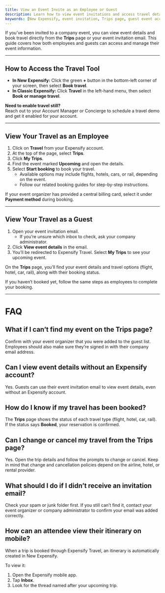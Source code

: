 ```yaml
---
title: View an Event Invite as an Employee or Guest
description: Learn how to view event invitations and access travel details in New Expensify, whether you’re an employee or a guest.
keywords: [New Expensify, event invitation, Trips page, guest event access, employee event access, Spotnana, view event details]
---
```


<div id="new-expensify" markdown="1">

If you’ve been invited to a company event, you can view event details and book travel directly from the **Trips** page or your event invitation email. This guide covers how both employees and guests can access and manage their event information.  

---

## How to Access the Travel Tool

- **In New Expensify:** Click the green **+** button in the bottom-left corner of your screen, then select **Book travel**.  
- **In Classic Expensify:** Click **Travel** in the left-hand menu, then select **Book or manage travel**.  

**Need to enable travel still?**  
Reach out to your Account Manager or Concierge to schedule a travel demo and get it enabled for your account.

---

## View Your Travel as an Employee

1. Click on **Travel** from your Expensify account.  
2. At the top of the page, select **Trips**.  
3. Click **My Trips**.  
4. Find the event marked **Upcoming** and open the details.  
5. Select **Start booking** to book your travel.  
   - Available options may include flights, hotels, cars, or rail, depending on the event.  
   - Follow our related booking guides for step-by-step instructions.  

If your event organizer has provided a central billing card, select it under **Payment method** during booking.

---

## View Your Travel as a Guest

1. Open your event invitation email.  
   - If you’re unsure which inbox to check, ask your company administrator.  
2. Click **View event details** in the email.  
3. You’ll be redirected to Expensify Travel. Select **My Trips** to see your upcoming event.  

On the **Trips** page, you’ll find your event details and travel options (flight, hotel, car, rail), along with their booking status.

If you haven’t booked yet, follow the same steps as employees to complete your booking.  

---

# FAQ

## What if I can’t find my event on the Trips page?

Confirm with your event organizer that you were added to the guest list. Employees should also make sure they’re signed in with their company email address.

## Can I view event details without an Expensify account?

Yes. Guests can use their event invitation email to view event details, even without an Expensify account.

## How do I know if my travel has been booked?

The **Trips** page shows the status of each travel type (flight, hotel, car, rail). If the status says **Booked**, your reservation is confirmed.

## Can I change or cancel my travel from the Trips page?

Yes. Open the trip details and follow the prompts to change or cancel. Keep in mind that change and cancellation policies depend on the airline, hotel, or rental provider.

## What should I do if I didn’t receive an invitation email?

Check your spam or junk folder first. If you still can’t find it, contact your event organizer or company administrator to confirm your email was added correctly.

## How can an attendee view their itinerary on mobile?

When a trip is booked through Expensify Travel, an itinerary is automatically created in New Expensify.

To view it:

1. Open the Expensify mobile app.  
2. Tap **Inbox**.  
3. Look for the thread named after your upcoming trip.

</div>
